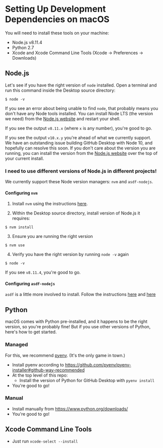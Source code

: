 # Setting Up Development Dependencies on macOS

You will need to install these tools on your machine:

 - Node.js v8.11.4
 - Python 2.7
 - Xcode and Xcode Command Line Tools (Xcode -> Preferences -> Downloads)


## Node.js

Let's see if you have the right version of `node` installed. Open a terminal and run this command inside the Desktop source directory:

```shellsession
$ node -v
```

If you see an error about being unable to find `node`, that probably means you don't have any Node tools installed. You can install Node LTS (the version we need) from the [Node.js website](https://nodejs.org/en/download/) and restart your shell.

If you see the output `v8.11.x` (where `x` is any number), you're good to go.

If you see the output `v10.x.y` you're ahead of what we currently support. We have an outstanding issue building GitHub Desktop with Node 10, and hopefully can resolve this soon. If you don't care about the version you are running, you can install the version from the [Node.js website](https://nodejs.org/en/download/) over the top of your current install.

### I need to use different versions of Node.js in different projects!

We currently support these Node version managers: `nvm` and `asdf-nodejs`.

#### Configuring `nvm`

1. Install `nvm` using the instructions [here](https://github.com/creationix/nvm#install-script).

2. Within the Desktop source directory, install version of Node.js it requires:

```shellsession
$ nvm install
```

3. Ensure you are running the right version

```shellsession
$ nvm use
```

4. Verify you have the right version by running `node -v` again

```shellsession
$ node -v
```

If you see `v8.11.4`, you're good to go.

#### Configuring `asdf-nodejs`

`asdf` is a little more involved to install. Follow the instructions [here](https://github.com/asdf-vm/asdf) and [here](https://github.com/asdf-vm/asdf-nodejs)

## Python

macOS comes with Python pre-installed, and it happens to be the right version, so you're probably fine! But if you use other versions of Python, here's how to get started.

### Managed

For this, we recommend [pyenv](https://github.com/pyenv/pyenv). (It's the only game in town.)

- Install pyenv according to https://github.com/pyenv/pyenv-installer#github-way-recommended
- At the top level of this repo:
  - Install the version of Python for GitHub Desktop with `pyenv install`
- You're good to go!

### Manual

- Install manually from https://www.python.org/downloads/
- You're good to go!

## Xcode Command Line Tools

- Just run `xcode-select --install`
